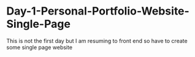# Day-1-Personal-Portfolio-Website-Single-Page
This is not the first day but I am resuming to front end so have to create some single page website
